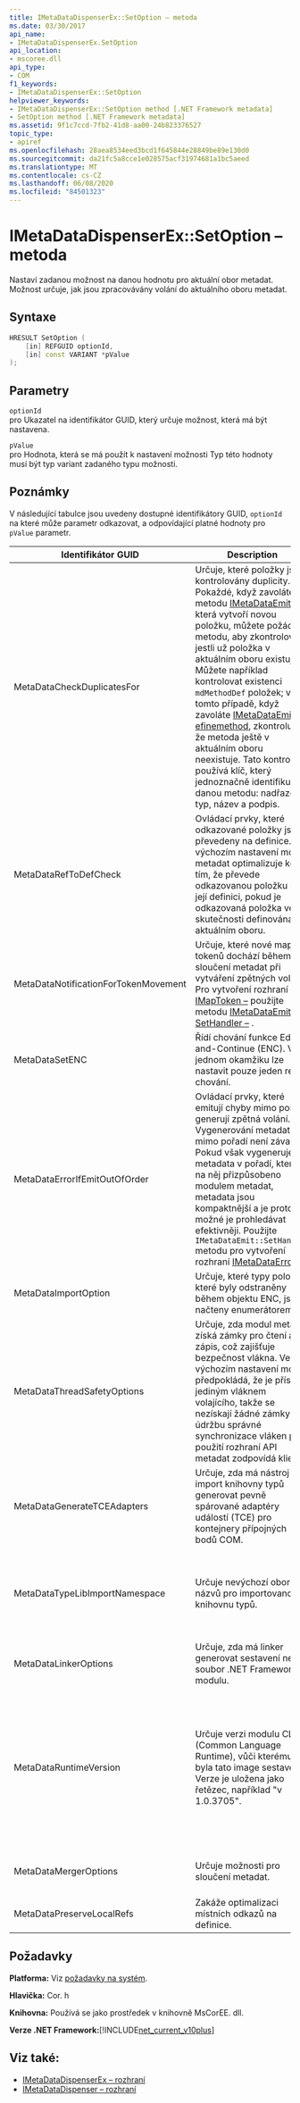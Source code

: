 ```yaml
---
title: IMetaDataDispenserEx::SetOption – metoda
ms.date: 03/30/2017
api_name:
- IMetaDataDispenserEx.SetOption
api_location:
- mscoree.dll
api_type:
- COM
f1_keywords:
- IMetaDataDispenserEx::SetOption
helpviewer_keywords:
- IMetaDataDispenserEx::SetOption method [.NET Framework metadata]
- SetOption method [.NET Framework metadata]
ms.assetid: 9f1c7ccd-7fb2-41d8-aa00-24b823376527
topic_type:
- apiref
ms.openlocfilehash: 28aea8534eed3bcd1f645844e28849be89e130d0
ms.sourcegitcommit: da21fc5a8cce1e028575acf31974681a1bc5aeed
ms.translationtype: MT
ms.contentlocale: cs-CZ
ms.lasthandoff: 06/08/2020
ms.locfileid: "84501323"
---
```

# <a name="imetadatadispenserexsetoption-method"></a>IMetaDataDispenserEx::SetOption – metoda
Nastaví zadanou možnost na danou hodnotu pro aktuální obor metadat. Možnost určuje, jak jsou zpracovávány volání do aktuálního oboru metadat.  
  
## <a name="syntax"></a>Syntaxe  
  
```cpp  
HRESULT SetOption (  
    [in] REFGUID optionId,
    [in] const VARIANT *pValue  
);  
```  
  
## <a name="parameters"></a>Parametry  
 `optionId`  
 pro Ukazatel na identifikátor GUID, který určuje možnost, která má být nastavena.  
  
 `pValue`  
 pro Hodnota, která se má použít k nastavení možnosti Typ této hodnoty musí být typ variant zadaného typu možnosti.  
  
## <a name="remarks"></a>Poznámky  
 V následující tabulce jsou uvedeny dostupné identifikátory GUID, `optionId` na které může parametr odkazovat, a odpovídající platné hodnoty pro `pValue` parametr.  
  
|Identifikátor GUID|Description|`pValue`Ukazatele|  
|----------|-----------------|------------------------|  
|MetaDataCheckDuplicatesFor|Určuje, které položky jsou kontrolovány duplicity. Pokaždé, když zavoláte metodu [IMetaDataEmit](imetadataemit-interface.md) , která vytvoří novou položku, můžete požádat o metodu, aby zkontrolovala, jestli už položka v aktuálním oboru existuje. Můžete například kontrolovat existenci `mdMethodDef` položek; v tomto případě, když zavoláte [IMetaDataEmit::D efinemethod](imetadataemit-definemethod-method.md), zkontroluje, že metoda ještě v aktuálním oboru neexistuje. Tato kontrolu používá klíč, který jednoznačně identifikuje danou metodu: nadřazený typ, název a podpis.|Musí se jednat o variantu typu UI4 a musí obsahovat kombinaci hodnot výčtu [CorCheckDuplicatesFor –](corcheckduplicatesfor-enumeration.md) .|  
|MetaDataRefToDefCheck|Ovládací prvky, které odkazované položky jsou převedeny na definice. Ve výchozím nastavení modul metadat optimalizuje kód tím, že převede odkazovanou položku na její definici, pokud je odkazovaná položka ve skutečnosti definována v aktuálním oboru.|Musí se jednat o variantu typu UI4 a musí obsahovat kombinaci hodnot výčtu [CorRefToDefCheck –](correftodefcheck-enumeration.md) .|  
|MetaDataNotificationForTokenMovement|Určuje, které nové mapy tokenů dochází během sloučení metadat při vytváření zpětných volání. Pro vytvoření rozhraní [IMapToken –](imaptoken-interface.md) použijte metodu [IMetaDataEmit:: SetHandler –](imetadataemit-sethandler-method.md) .|Musí se jednat o variantu typu UI4 a musí obsahovat kombinaci hodnot výčtu [CorNotificationForTokenMovement –](cornotificationfortokenmovement-enumeration.md) .|  
|MetaDataSetENC|Řídí chování funkce Edit-and-Continue (ENC). V jednom okamžiku lze nastavit pouze jeden režim chování.|Musí se jednat o variantu typu UI4 a musí obsahovat hodnotu výčtu [CorSetENC –](corsetenc-enumeration.md) . Hodnota není Bitová maska.|  
|MetaDataErrorIfEmitOutOfOrder|Ovládací prvky, které emitují chyby mimo pořadí generují zpětná volání. Vygenerování metadat mimo pořadí není závažné; Pokud však vygenerujete metadata v pořadí, které je na něj přizpůsobeno modulem metadat, metadata jsou kompaktnější a je proto možné je prohledávat efektivněji. Použijte `IMetaDataEmit::SetHandler` metodu pro vytvoření rozhraní [IMetaDataError –](imetadataerror-interface.md) .|Musí se jednat o variantu typu UI4 a musí obsahovat kombinaci hodnot výčtu [CorErrorIfEmitOutOfOrder –](corerrorifemitoutoforder-enumeration.md) .|  
|MetaDataImportOption|Určuje, které typy položek, které byly odstraněny během objektu ENC, jsou načteny enumerátorem.|Musí se jednat o variantu typu UI4 a musí obsahovat kombinaci hodnot výčtu [výčtu CorImportOptions –](corimportoptions-enumeration.md) .|  
|MetaDataThreadSafetyOptions|Určuje, zda modul metadat získá zámky pro čtení a zápis, což zajišťuje bezpečnost vlákna. Ve výchozím nastavení modul předpokládá, že je přístup jediným vláknem volajícího, takže se nezískají žádné zámky. Za údržbu správné synchronizace vláken při použití rozhraní API metadat zodpovídá klienti.|Musí se jednat o variantu typu UI4 a musí obsahovat hodnotu výčtu [CorThreadSafetyOptions –](corthreadsafetyoptions-enumeration.md) . Hodnota není Bitová maska.|  
|MetaDataGenerateTCEAdapters|Určuje, zda má nástroj pro import knihovny typů generovat pevně spárované adaptéry událostí (TCE) pro kontejnery přípojných bodů COM.|Musí se jednat o variantu typu BOOL. Pokud `pValue` je nastaveno na `true` , modul pro import knihovny typů vygeneruje adaptéry TCE.|  
|MetaDataTypeLibImportNamespace|Určuje nevýchozí obor názvů pro importovanou knihovnu typů.|Musí být buď hodnota null, nebo varianta typu BSTR. Pokud `pValue` je hodnota null, aktuální obor názvů je nastaven na hodnotu null. v opačném případě je aktuální obor názvů nastaven na řetězec, který je uložen v typu BSTR typu variant.|  
|MetaDataLinkerOptions|Určuje, zda má linker generovat sestavení nebo soubor .NET Framework modulu.|Musí se jednat o variantu typu UI4 a musí obsahovat kombinaci hodnot výčtu [CorLinkerOptions –](corlinkeroptions-enumeration.md) .|  
|MetaDataRuntimeVersion|Určuje verzi modulu CLR (Common Language Runtime), vůči kterému byla tato image sestavena. Verze je uložena jako řetězec, například "v 1.0.3705".|Musí se jednat o hodnotu null, hodnotu VT_EMPTY nebo variantu typu BSTR. Pokud `pValue` má hodnotu null, verze modulu runtime je nastavena na hodnotu null. Pokud `pValue` je VT_EMPTY, verze je nastavena na výchozí hodnotu, která je vykreslena z verze souboru knihovny Mscorwks. dll, ve kterém je spuštěn kód metadat. V opačném případě je verze modulu runtime nastavena na řetězec, který je uložen v typu BSTR typu variant.|  
|MetaDataMergerOptions|Určuje možnosti pro sloučení metadat.|Musí se jednat o variantu typu UI4 a musí obsahovat kombinaci hodnot `MergeFlags` výčtu, která je popsána v souboru corhdr. h.|  
|MetaDataPreserveLocalRefs|Zakáže optimalizaci místních odkazů na definice.|Musí obsahovat kombinaci hodnot výčtu [CorLocalRefPreservation –](corlocalrefpreservation-enumeration.md) .|  
  
## <a name="requirements"></a>Požadavky  
 **Platforma:** Viz [požadavky na systém](../../get-started/system-requirements.md).  
  
 **Hlavička:** Cor. h  
  
 **Knihovna:** Používá se jako prostředek v knihovně MsCorEE. dll.  
  
 **Verze .NET Framework:**[!INCLUDE[net_current_v10plus](../../../../includes/net-current-v10plus-md.md)]  
  
## <a name="see-also"></a>Viz také:

- [IMetaDataDispenserEx – rozhraní](imetadatadispenserex-interface.md)
- [IMetaDataDispenser – rozhraní](imetadatadispenser-interface.md)
